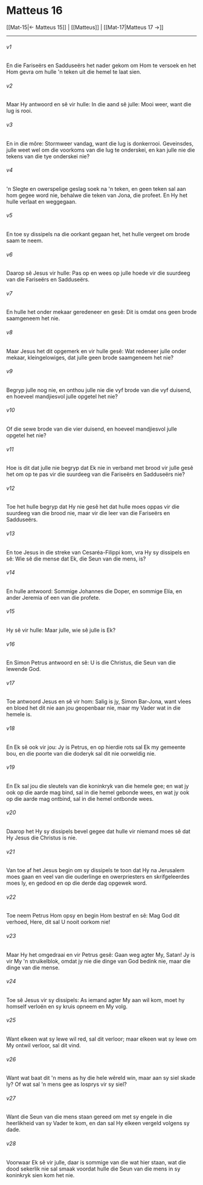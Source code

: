# Matteus 16

[[Mat-15|← Matteus 15]] | [[Matteus]] | [[Mat-17|Matteus 17 →]]
***

###### v1
En die Fariseërs en Sadduseërs het nader gekom om Hom te versoek en het Hom gevra om hulle 'n teken uit die hemel te laat sien. 
###### v2
Maar Hy antwoord en sê vir hulle: In die aand sê julle: Mooi weer, want die lug is rooi. 
###### v3
En in die môre: Stormweer vandag, want die lug is donkerrooi. Geveinsdes, julle weet wel om die voorkoms van die lug te onderskei, en kan julle nie die tekens van die tye onderskei nie? 
###### v4
'n Slegte en owerspelige geslag soek na 'n teken, en geen teken sal aan hom gegee word nie, behalwe die teken van Jona, die profeet. En Hy het hulle verlaat en weggegaan. 
###### v5
En toe sy dissipels na die oorkant gegaan het, het hulle vergeet om brode saam te neem. 
###### v6
Daarop sê Jesus vir hulle: Pas op en wees op julle hoede vir die suurdeeg van die Fariseërs en Sadduseërs. 
###### v7
En hulle het onder mekaar geredeneer en gesê: Dit is omdat ons geen brode saamgeneem het nie. 
###### v8
Maar Jesus het dit opgemerk en vir hulle gesê: Wat redeneer julle onder mekaar, kleingelowiges, dat julle geen brode saamgeneem het nie? 
###### v9
Begryp julle nog nie, en onthou julle nie die vyf brode van die vyf duisend, en hoeveel mandjiesvol julle opgetel het nie? 
###### v10
Of die sewe brode van die vier duisend, en hoeveel mandjiesvol julle opgetel het nie? 
###### v11
Hoe is dit dat julle nie begryp dat Ek nie in verband met brood vir julle gesê het om op te pas vir die suurdeeg van die Fariseërs en Sadduseërs nie? 
###### v12
Toe het hulle begryp dat Hy nie gesê het dat hulle moes oppas vir die suurdeeg van die brood nie, maar vir die leer van die Fariseërs en Sadduseërs. 
###### v13
En toe Jesus in die streke van Cesaréa-Filippi kom, vra Hy sy dissipels en sê: Wie sê die mense dat Ek, die Seun van die mens, is? 
###### v14
En hulle antwoord: Sommige Johannes die Doper, en sommige Elía, en ander Jeremia of een van die profete. 
###### v15
Hy sê vir hulle: Maar julle, wie sê julle is Ek? 
###### v16
En Simon Petrus antwoord en sê: U is die Christus, die Seun van die lewende God. 
###### v17
Toe antwoord Jesus en sê vir hom: Salig is jy, Simon Bar-Jona, want vlees en bloed het dit nie aan jou geopenbaar nie, maar my Vader wat in die hemele is. 
###### v18
En Ek sê ook vir jou: Jy is Petrus, en op hierdie rots sal Ek my gemeente bou, en die poorte van die doderyk sal dit nie oorweldig nie. 
###### v19
En Ek sal jou die sleutels van die koninkryk van die hemele gee; en wat jy ook op die aarde mag bind, sal in die hemel gebonde wees, en wat jy ook op die aarde mag ontbind, sal in die hemel ontbonde wees. 
###### v20
Daarop het Hy sy dissipels bevel gegee dat hulle vir niemand moes sê dat Hy Jesus die Christus is nie. 
###### v21
Van toe af het Jesus begin om sy dissipels te toon dat Hy na Jerusalem moes gaan en veel van die ouderlinge en owerpriesters en skrifgeleerdes moes ly, en gedood en op die derde dag opgewek word. 
###### v22
Toe neem Petrus Hom opsy en begin Hom bestraf en sê: Mag God dit verhoed, Here, dit sal U nooit oorkom nie! 
###### v23
Maar Hy het omgedraai en vir Petrus gesê: Gaan weg agter My, Satan! Jy is vir My 'n struikelblok, omdat jy nie die dinge van God bedink nie, maar die dinge van die mense. 
###### v24
Toe sê Jesus vir sy dissipels: As iemand agter My aan wil kom, moet hy homself verloën en sy kruis opneem en My volg. 
###### v25
Want elkeen wat sy lewe wil red, sal dit verloor; maar elkeen wat sy lewe om My ontwil verloor, sal dit vind. 
###### v26
Want wat baat dit 'n mens as hy die hele wêreld win, maar aan sy siel skade ly? Of wat sal 'n mens gee as losprys vir sy siel? 
###### v27
Want die Seun van die mens staan gereed om met sy engele in die heerlikheid van sy Vader te kom, en dan sal Hy elkeen vergeld volgens sy dade. 
###### v28
Voorwaar Ek sê vir julle, daar is sommige van die wat hier staan, wat die dood sekerlik nie sal smaak voordat hulle die Seun van die mens in sy koninkryk sien kom het nie. 
